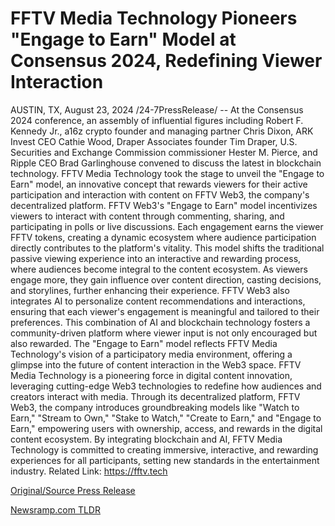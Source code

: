 # FFTV Media Technology Pioneers "Engage to Earn" Model at Consensus 2024, Redefining Viewer Interaction

AUSTIN, TX, August 23, 2024 /24-7PressRelease/ -- At the Consensus 2024 conference, an assembly of influential figures including Robert F. Kennedy Jr., a16z crypto founder and managing partner Chris Dixon, ARK Invest CEO Cathie Wood, Draper Associates founder Tim Draper, U.S. Securities and Exchange Commission commissioner Hester M. Pierce, and Ripple CEO Brad Garlinghouse convened to discuss the latest in blockchain technology.  FFTV Media Technology took the stage to unveil the "Engage to Earn" model, an innovative concept that rewards viewers for their active participation and interaction with content on FFTV Web3, the company's decentralized platform.  FFTV Web3's "Engage to Earn" model incentivizes viewers to interact with content through commenting, sharing, and participating in polls or live discussions. Each engagement earns the viewer FFTV tokens, creating a dynamic ecosystem where audience participation directly contributes to the platform's vitality.  This model shifts the traditional passive viewing experience into an interactive and rewarding process, where audiences become integral to the content ecosystem. As viewers engage more, they gain influence over content direction, casting decisions, and storylines, further enhancing their experience.  FFTV Web3 also integrates AI to personalize content recommendations and interactions, ensuring that each viewer's engagement is meaningful and tailored to their preferences. This combination of AI and blockchain technology fosters a community-driven platform where viewer input is not only encouraged but also rewarded.  The "Engage to Earn" model reflects FFTV Media Technology's vision of a participatory media environment, offering a glimpse into the future of content interaction in the Web3 space.  FFTV Media Technology is a pioneering force in digital content innovation, leveraging cutting-edge Web3 technologies to redefine how audiences and creators interact with media. Through its decentralized platform, FFTV Web3, the company introduces groundbreaking models like "Watch to Earn," "Stream to Own," "Stake to Watch," "Create to Earn," and "Engage to Earn," empowering users with ownership, access, and rewards in the digital content ecosystem. By integrating blockchain and AI, FFTV Media Technology is committed to creating immersive, interactive, and rewarding experiences for all participants, setting new standards in the entertainment industry.  Related Link: https://fftv.tech 

[Original/Source Press Release](https://www.24-7pressrelease.com/press-release/513711/fftv-media-technology-pioneers-engage-to-earn-model-at-consensus-2024-redefining-viewer-interaction) 

[Newsramp.com TLDR](https://newsramp.com/None) 
